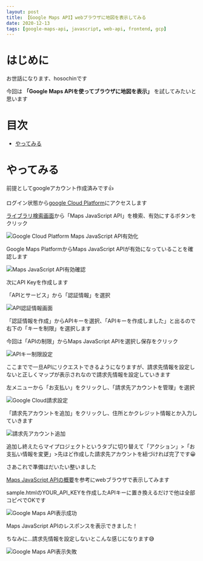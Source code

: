 ```yaml
---
layout: post
title: 【Google Maps API】webブラウザに地図を表示してみる
date: 2020-12-13
tags: [google-maps-api, javascript, web-api, frontend, gcp]
---
```


# はじめに

お世話になります、hosochinです

今回は
**「Google Maps APIを使ってブラウザに地図を表示」**
を試してみたいと思います

# 目次

- [やってみる](#やってみる)

# やってみる

前提としてgoogleアカウント作成済みです👍

ログイン状態から[google Cloud Platform](https://console.cloud.google.com/getting-started?hl=ja)にアクセスします

[ライブラリ検索画面](https://console.cloud.google.com/apis/library?hl=ja)から「Maps JavaScript API」を検索、有効にするボタンをクリック

![Google Cloud Platform Maps JavaScript API有効化](/assets/google-maps-api-enable.png)

Google Maps PlatformからMaps JavaScript APIが有効になっていることを確認します

![Maps JavaScript API有効確認](/assets/google-maps-api-enabled.png)

次にAPI Keyを作成します

「APIとサービス」から「認証情報」を選択

![API認証情報画面](/assets/google-api-credentials.png)

「認証情報を作成」からAPIキーを選択、「APIキーを作成しました」と出るので右下の「キーを制限」を選択します

今回は「APIの制限」からMaps JavaScript APIを選択し保存をクリック

![APIキー制限設定](/assets/google-api-key-restrict.png)

ここまでで一旦APIにリクエストできるようになりますが、請求先情報を設定しないと正しくマップが表示されなので請求先情報を設定していきます

左メニューから「お支払い」をクリックし、「請求先アカウントを管理」を選択

![Google Cloud請求設定](/assets/google-cloud-billing.png)

「請求先アカウントを追加」をクリックし、住所とかクレジット情報とか入力していきます

![請求先アカウント追加](/assets/google-billing-account.png)

追加し終えたらマイプロジェクトというタブに切り替えて「アクション」>「お支払い情報を変更」>先ほど作成した請求先アカウントを紐づければ完了です😀

さあこれで準備はだいたい整いました

[Maps JavaScript APIの概要](https://developers.google.com/maps/documentation/javascript/overview)を参考にwebブラウザで表示してみます

sample.htmlのYOUR_API_KEYを作成したAPIキーに置き換えるだけで他は全部コピペでOKです

![Google Maps API表示成功](/assets/google-maps-display-success.png)

Maps JavaScript APIのレスポンスを表示できました！

ちなみに…請求先情報を設定しないとこんな感じになります😅

![Google Maps API表示失敗](/assets/google-maps-display-failed.png)
